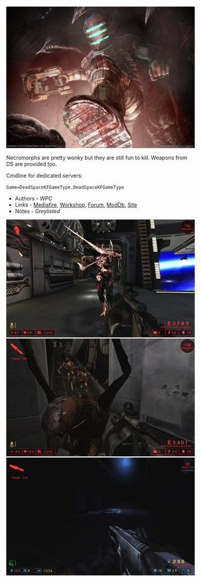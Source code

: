 ![IMG](./_media/ds.png ':size=400')

Necromorphs are pretty wonky but they are still fun to kill. Weapons from DS are provided too.

Cmdline for dedicated servers:

```clike
Game=DeadSpaceKFGameType.DeadSpaceKFGameType
```

* Authors - *WPC*
* Links - [Mediafire](<http://www.mediafire.com/download/rzf46moc11rk3wk/DeadSpaceV2.zip>), [Workshop](<https://steamcommunity.com/workshop/filedetails/?id=98337050>), [Forum](<https://forums.tripwireinteractive.com/index.php?threads/dead-space-mod-back-from-the-dead.89700/>), [ModDb](<https://www.moddb.com/mods/kf-dead-space>), [Site](<http://www.mostimpressive.nl/DeadSpace/>)
* Notes - *Greylisted*

![IMG](./_images/ds_1.jpeg ':size=300')
![IMG](./_images/ds_2.jpeg ':size=300')
![IMG](./_images/ds_3.jpeg ':size=300')
